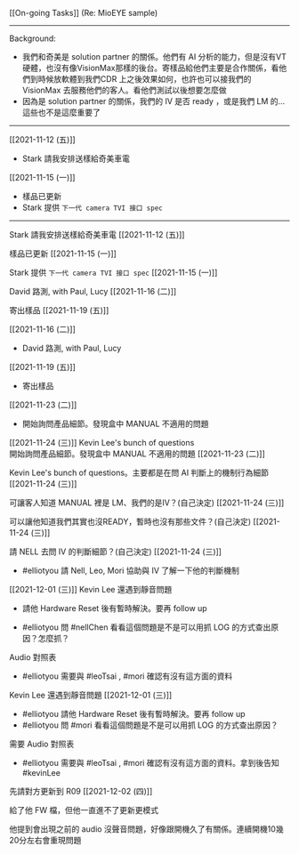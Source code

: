 [[On-going Tasks]]
(Re: MioEYE sample)

---

Background:
- 我們和奇美是 solution partner 的關係。他們有 AI 分析的能力，但是沒有VT硬體，也沒有像VisionMax那樣的後台。寄樣品給他們主要是合作關係，看他們到時候放軟體到我們CDR 上之後效果如何，也許也可以接我們的 VisionMax 去服務他們的客人。看他們測試以後想要怎麼做
- 因為是 solution partner 的關係，我們的 IV 是否 ready ，或是我們 LM 的…這些也不是這麼重要了

---

[[2021-11-12 (五)]] 
- Stark 請我安排送樣給奇美車電

[[2021-11-15 (一)]] 
- 樣品已更新
- Stark 提供 `下一代 camera TVI 接口 spec`

---

Stark 請我安排送樣給奇美車電 [[2021-11-12 (五)]] 

樣品已更新 [[2021-11-15 (一)]] 

Stark 提供 `下一代 camera TVI 接口 spec` [[2021-11-15 (一)]] 

David 路測, with Paul, Lucy [[2021-11-16 (二)]]

寄出樣品 [[2021-11-19 (五)]]

[[2021-11-16 (二)]]
- David 路測, with Paul, Lucy

[[2021-11-19 (五)]]
- 寄出樣品

[[2021-11-23 (二)]]
- 開始詢問產品細節。發現盒中 MANUAL 不適用的問題

[[2021-11-24 (三)]]
Kevin Lee's bunch of questions  
開始詢問產品細節。發現盒中 MANUAL 不適用的問題 [[2021-11-23 (二)]]

Kevin Lee's bunch of questions。主要都是在問 AI 判斷上的機制行為細節 [[2021-11-24 (三)]]

可讓客人知道 MANUAL 裡是 LM、我們的是IV？(自己決定) [[2021-11-24 (三)]]

可以讓他知道我們其實也沒READY，暫時也沒有那些文件？(自己決定) [[2021-11-24 (三)]]

請 NELL 去問 IV 的判斷細節？(自己決定) [[2021-11-24 (三)]]
- #elliotyou 請 Nell, Leo, Mori 協助與 IV 了解一下他的判斷機制

[[2021-12-01 (三)]]
Kevin Lee 還遇到靜音問題
- 請他 Hardware Reset 後有暫時解決。要再 follow up

- #elliotyou 問 #nellChen 看看這個問題是不是可以用抓 LOG 的方式查出原因？怎麼抓？

Audio 對照表
- #elliotyou 需要與 #leoTsai , #mori 確認有沒有這方面的資料

Kevin Lee 還遇到靜音問題 [[2021-12-01 (三)]]
- #elliotyou  請他 Hardware Reset 後有暫時解決。要再 follow up
- #elliotyou 問 #mori 看看這個問題是不是可以用抓 LOG 的方式查出原因？

需要 Audio 對照表
- #elliotyou 需要與 #leoTsai , #mori 確認有沒有這方面的資料。拿到後告知 #kevinLee

先請對方更新到 R09 [[2021-12-02 (四)]]

給了他 FW 檔，但他一直進不了更新更模式

他提到會出現之前的 audio 沒聲音問題，好像跟開機久了有關係。連續開機10幾20分左右會重現問題
